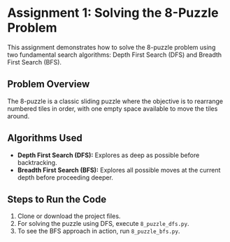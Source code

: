 # Assignment 1: Solving the 8-Puzzle Problem

This assignment demonstrates how to solve the 8-puzzle problem using two fundamental search algorithms: Depth First Search (DFS) and Breadth First Search (BFS).

## Problem Overview
The 8-puzzle is a classic sliding puzzle where the objective is to rearrange numbered tiles in order, with one empty space available to move the tiles around.

## Algorithms Used
- **Depth First Search (DFS):** Explores as deep as possible before backtracking.
- **Breadth First Search (BFS):** Explores all possible moves at the current depth before proceeding deeper.

## Steps to Run the Code
1. Clone or download the project files.
2. For solving the puzzle using DFS, execute `8_puzzle_dfs.py`.
3. To see the BFS approach in action, run `8_puzzle_bfs.py`.